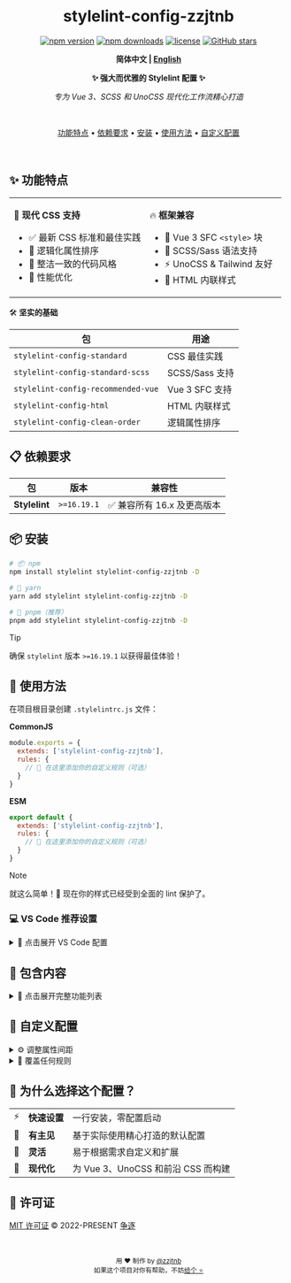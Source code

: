 <h1 align="center">stylelint-config-zzjtnb</h1>

<p align="center">
  <a href="https://npmjs.com/package/stylelint-config-zzjtnb"><img src="https://img.shields.io/npm/v/stylelint-config-zzjtnb?color=a1b858&label=npm" alt="npm version"></a>
  <a href="https://npmjs.com/package/stylelint-config-zzjtnb"><img src="https://img.shields.io/npm/dm/stylelint-config-zzjtnb?color=50a8d8" alt="npm downloads"></a>
  <a href="https://github.com/zzjtnb/stylelint-config/blob/master/LICENSE"><img src="https://img.shields.io/npm/l/stylelint-config-zzjtnb?color=blue" alt="license"></a>
  <a href="https://github.com/zzjtnb/stylelint-config"><img src="https://img.shields.io/github/stars/zzjtnb/stylelint-config?style=social" alt="GitHub stars"></a>
</p>

<p align="center">
  <strong>简体中文 | <a href="/packages/README.md">English</a></strong>
</p>

<p align="center">
  <strong>✨ 强大而优雅的 Stylelint 配置 ✨</strong>
</p>

<p align="center">
  <em>专为 Vue 3、SCSS 和 UnoCSS 现代化工作流精心打造</em>
</p>

<br>

<p align="center">
  <a href="#-功能特点">功能特点</a> •
  <a href="#-依赖要求">依赖要求</a> •
  <a href="#-安装">安装</a> •
  <a href="#-使用方法">使用方法</a> •
  <a href="#-自定义配置">自定义配置</a>
</p>

<br>

## ✨ 功能特点

<table>
<tr>
<td width="50%" valign="top">

🎨 <strong>现代 CSS 支持</strong>

- ✅ 最新 CSS 标准和最佳实践
- 🎯 逻辑化属性排序
- 🧹 整洁一致的代码风格
- 🚀 性能优化

</td>
<td width="50%" valign="top">

🔥 <strong>框架兼容</strong>

- 💚 Vue 3 SFC `<style>` 块
- 🎨 SCSS/Sass 语法支持
- ⚡ UnoCSS & Tailwind 友好
- 📄 HTML 内联样式

</td>
</tr>
</table>

🛠️ <strong>坚实的基础</strong>

| 包 | 用途 |
|---------|---------|
| `stylelint-config-standard` | CSS 最佳实践 |
| `stylelint-config-standard-scss` | SCSS/Sass 支持 |
| `stylelint-config-recommended-vue` | Vue 3 SFC 支持 |
| `stylelint-config-html` | HTML 内联样式 |
| `stylelint-config-clean-order` | 逻辑属性排序 |

## 📋 依赖要求

| 包 | 版本 | 兼容性 |
|---------|---------|---------------|
| **Stylelint** | `>=16.19.1` | ✅ 兼容所有 16.x 及更高版本 |

## 📦 安装

```bash
# 📦 npm
npm install stylelint stylelint-config-zzjtnb -D

# 🧶 yarn
yarn add stylelint stylelint-config-zzjtnb -D

# 🚀 pnpm（推荐）
pnpm add stylelint stylelint-config-zzjtnb -D
```

> [!TIP]
> 确保 `stylelint` 版本 `>=16.19.1` 以获得最佳体验！

## 🚀 使用方法

在项目根目录创建 `.stylelintrc.js` 文件：

<strong>CommonJS</strong>

```js
module.exports = {
  extends: ['stylelint-config-zzjtnb'],
  rules: {
    // 🎨 在这里添加你的自定义规则（可选）
  }
}
```

<strong>ESM</strong>

```js
export default {
  extends: ['stylelint-config-zzjtnb'],
  rules: {
    // 🎨 在这里添加你的自定义规则（可选）
  }
}
```

> [!NOTE]
> 就这么简单！🎉 现在你的样式已经受到全面的 lint 保护了。

### 💻 VS Code 推荐设置

<details>
<summary>🔧 点击展开 VS Code 配置</summary>

<br>

**步骤 1：** 安装官方 [Stylelint 扩展](https://marketplace.visualstudio.com/items?itemName=stylelint.vscode-stylelint)

**步骤 2：** 在 `.vscode/settings.json` 中添加以下配置：

```json
{
  "css.validate": false,
  "scss.validate": false,
  "stylelint.validate": ["css", "scss", "vue", "html"],
  "editor.codeActionsOnSave": {
    "source.fixAll.stylelint": "explicit"
  }
}
```

> [!TIP]
> 现在享受保存时自动格式化的便利！🎉

</details>

## 📖 包含内容

<details>
<summary>🎯 点击展开完整功能列表</summary>

<br>

🧩 <strong>配置亮点</strong>

| 功能 | 说明 |
|------|------|
| 🎨 属性排序 | 通过 `stylelint-config-clean-order` 进行逻辑分组 |
| 🧹 整洁格式 | 属性组之间无多余空行 |
| 📐 标准规则 | 内置官方 CSS & SCSS 标准 |
| 💚 Vue 支持 | SFC `<style>` 块的正确语法检测 |
| ⚡ 现代 CSS | UnoCSS、Tailwind、容器查询、嵌套 |
| 🎭 伪元素 | 最新的 CSS 伪类和伪元素 |
| 🔧 可定制 | 易于扩展自定义规则 |

🎨 <strong>智能默认值示例</strong>

```css
/* ✅ 属性会自动按逻辑顺序排列 */
.component {
  /* 定位 */
  position: relative;
  top: 0;

  /* 盒模型 */
  display: flex;
  width: 100%;
  padding: 1rem;

  /* 排版 */
  font-size: 1rem;
  color: #333;

  /* 视觉 */
  background: white;
  border-radius: 8px;
}
```

</details>

## 🎨 自定义配置

<details>
<summary>⚙️ 调整属性间距</summary>

<br>

默认情况下，我们通过移除属性组之间的额外空行，让你的代码**紧凑整洁**。

如果你更喜欢**带间距**的属性，可以在配置中添加：

```js
module.exports = {
  extends: ['stylelint-config-zzjtnb'],
  rules: {
    'declaration-empty-line-before': 'always',
    'at-rule-empty-line-before': 'always',
  }
}
```

</details>

<details>
<summary>🎯 覆盖任何规则</summary>

<br>

```js
module.exports = {
  extends: ['stylelint-config-zzjtnb'],
  rules: {
    // 关闭特定规则
    'color-hex-length': null,

    // 调整规则严重性
    'declaration-block-no-duplicate-properties': 'warning',

    // 配置规则选项
    'selector-max-id': [1, { severity: 'warning' }],
  }
}
```

> [!NOTE]
> 查看 [Stylelint 规则文档](https://stylelint.io/user-guide/rules/) 了解所有可用选项。

</details>

## 💖 为什么选择这个配置？

| | | |
|:---:|---|---|
| ⚡ | **快速设置** | 一行安装，零配置启动 |
| 🎯 | **有主见** | 基于实际使用精心打造的默认配置 |
| 🔧 | **灵活** | 易于根据需求自定义和扩展 |
| 🌟 | **现代化** | 为 Vue 3、UnoCSS 和前沿 CSS 而构建 |

## 📄 许可证

[MIT 许可证](LICENSE) &copy; 2022-PRESENT [争逐](https://zzjtnb.com)

<br>

<p align="center">
  <sub>用 ❤️ 制作 by <a href="https://github.com/zzjtnb">@zzjtnb</a></sub>
  <br>
  <sub>如果这个项目对你有帮助，不妨<a href="https://github.com/zzjtnb/stylelint-config">给个 ⭐️</a></sub>
</p>
